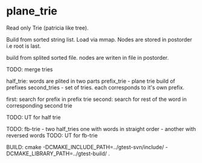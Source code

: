 plane_trie
==========

Read only Trie (patricia like tree).

Build from sorted string list.
Load via mmap.
Nodes are stored in postorder i.e root is last.


build from splited sorted file.
nodes are writen in file in postorder.

TODO: merge tries


half_trie:
words are plited in two parts
prefix_trie -  plane trie build of prefixes
second_tries - set of tries. each corresponds to it's own prefix.


first: search for prefix in prefix trie
second: search for rest of the word in corresponding second trie

TODO: UT for half trie

TODO: fb-trie - two half_tries one with words in straight order - another with reversed words
TODO: UT for fb-trie


BUILD:
cmake -DCMAKE_INCLUDE_PATH=../gtest-svn/include/ -DCMAKE_LIBRARY_PATH=../gtest-build/ .

